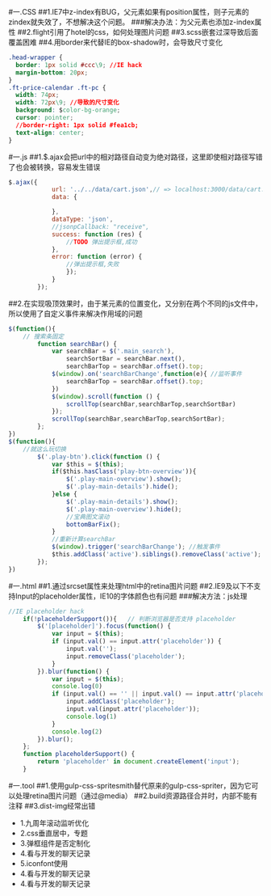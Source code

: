 #一.CSS
##1.IE7中z-index有BUG，父元素如果有position属性，则子元素的zindex就失效了，不想解决这个问题。
###解决办法：为父元素也添加z-index属性
##2.flight引用了hotel的css，如何处理图片问题
##3.scss嵌套过深导致后面覆盖困难
##4.用border来代替IE的box-shadow时，会导致尺寸变化
```css
.head-wrapper {
  border: 1px solid #ccc\9; //IE hack
  margin-bottom: 20px;
}
.ft-price-calendar .ft-pc {
  width: 74px;
  width: 72px\9; //导致的尺寸变化
  background: $color-bg-orange;
  cursor: pointer;
  //border-right: 1px solid #fea1cb;
  text-align: center;
}
```
#一.js
##1.$.ajax会把url中的相对路径自动变为绝对路径，这里即使相对路径写错了也会被转换，容易发生错误
```js
$.ajax({
            url: '../../data/cart.json',// => localhost:3000/data/cart.json
            data: {

            },
            dataType: 'json',
            //jsonpCallback: "receive",
            success: function (res) {
                //TODO 弹出提示框,成功
            },
            error: function (error) {
                //弹出提示框,失败
                });
            }
        });
```
##2.在实现吸顶效果时，由于某元素的位置变化，又分别在两个不同的js文件中，所以使用了自定义事件来解决作用域的问题
```js
$(function(){
    // 搜索条固定
        function searchBar() {
            var searchBar = $('.main_search'),
                searchSortBar = searchBar.next(),
                searchBarTop = searchBar.offset().top;
            $(window).on('searchBarChange',function(e){ //监听事件
                searchBarTop = searchBar.offset().top;
            })
            $(window).scroll(function () {
                scrollTop(searchBar,searchBarTop,searchSortBar)
            });
            scrollTop(searchBar,searchBarTop,searchSortBar);
        };
})
$(function(){
    //就这么玩切换
        $('.play-btn').click(function () {
            var $this = $(this);
            if($this.hasClass('play-btn-overview')){
                $('.play-main-overview').show();
                $('.play-main-details').hide();
            }else {
                $('.play-main-details').show();
                $('.play-main-overview').hide();
                //宝典图文滚动
                bottomBarFix();
            }
            //重新计算searchBar
            $(window).trigger('searchBarChange'); //触发事件
            $this.addClass('active').siblings().removeClass('active');
        });
})
```
#一.html
##1.通过srcset属性来处理html中的retina图片问题
##2.IE9及以下不支持Input的placeholder属性，IE10的字体颜色也有问题
###解决方法：js处理
```js
//IE placeholder hack
    if(!placeholderSupport()){   // 判断浏览器是否支持 placeholder
        $('[placeholder]').focus(function() {
            var input = $(this);
            if (input.val() == input.attr('placeholder')) {
                input.val('');
                input.removeClass('placeholder');
            }
        }).blur(function() {
            var input = $(this);
            console.log(0)
            if (input.val() == '' || input.val() == input.attr('placeholder')) {
                input.addClass('placeholder');
                input.val(input.attr('placeholder'));
                console.log(1)
            }
            console.log(2)
        }).blur();
    };
    function placeholderSupport() {
        return 'placeholder' in document.createElement('input');
    }
```
#一.tool
##1.使用gulp-css-spritesmith替代原来的gulp-css-spriter，因为它可以处理retina图片问题（通过@media）
##2.build资源路径合并时，内部不能有注释
##3.dist-img经常出错

  * 1.九周年滚动监听优化
  * 2.css垂直居中，专题
  * 3.弹框组件是否定制化
  * 4.看与开发的聊天记录
  * 5.iconfont使用
  * 4.看与开发的聊天记录
  * 4.看与开发的聊天记录